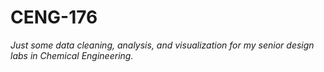 # CENG-176
_Just some data cleaning, analysis, and visualization for my senior design labs in Chemical Engineering._
